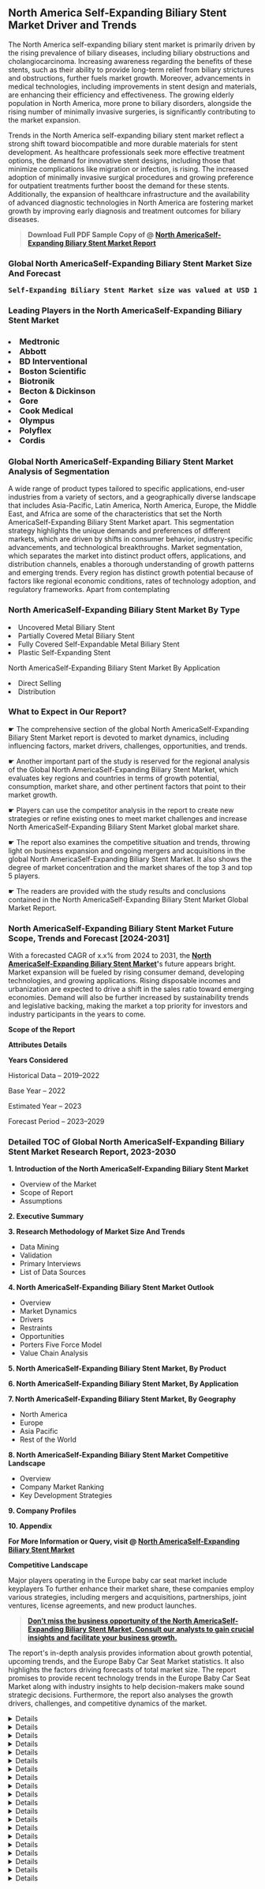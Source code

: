 <p> <h2>North America Self-Expanding Biliary Stent Market Driver and Trends</h2><p>The North America self-expanding biliary stent market is primarily driven by the rising prevalence of biliary diseases, including biliary obstructions and cholangiocarcinoma. Increasing awareness regarding the benefits of these stents, such as their ability to provide long-term relief from biliary strictures and obstructions, further fuels market growth. Moreover, advancements in medical technologies, including improvements in stent design and materials, are enhancing their efficiency and effectiveness. The growing elderly population in North America, more prone to biliary disorders, alongside the rising number of minimally invasive surgeries, is significantly contributing to the market expansion.</p><p>Trends in the North America self-expanding biliary stent market reflect a strong shift toward biocompatible and more durable materials for stent development. As healthcare professionals seek more effective treatment options, the demand for innovative stent designs, including those that minimize complications like migration or infection, is rising. The increased adoption of minimally invasive surgical procedures and growing preference for outpatient treatments further boost the demand for these stents. Additionally, the expansion of healthcare infrastructure and the availability of advanced diagnostic technologies in North America are fostering market growth by improving early diagnosis and treatment outcomes for biliary diseases.</p></p><blockquote id="" class=""><strong>Download Full PDF Sample Copy of @&nbsp;<a href="https://www.verifiedmarketreports.com/download-sample/?rid=310144&utm_source=GitHub-Jan&utm_medium=291" target="_blank">North AmericaSelf-Expanding Biliary Stent Market Report</a>&nbsp;&nbsp;</strong></blockquote><h3 id="" class=""><strong>Global&nbsp;North AmericaSelf-Expanding Biliary Stent Market Size And Forecast</strong></h3><pre class="reader-text-block__code-block"><strong>Self-Expanding Biliary Stent Market size was valued at USD 1.10 Billion in 2022 and is projected to reach USD 1.65 Billion by 2030, growing at a CAGR of 6.5% from 2024 to 2030.</strong></pre><h3 id="" class="">Leading Players in the&nbsp;North AmericaSelf-Expanding Biliary Stent Market</h3><h3 class=""></Li><Li>Medtronic</Li><Li> Abbott</Li><Li> BD Interventional</Li><Li> Boston Scientific</Li><Li> Biotronik</Li><Li> Becton & Dickinson</Li><Li> Gore</Li><Li> Cook Medical</Li><Li> Olympus</Li><Li> Polyflex</Li><Li> Cordis</h3><h3 id="" class="">Global&nbsp;North AmericaSelf-Expanding Biliary Stent Market Analysis of Segmentation</h3><p id="" class="">A wide range of product types tailored to specific applications, end-user industries from a variety of sectors, and a geographically diverse landscape that includes Asia-Pacific, Latin America, North America, Europe, the Middle East, and Africa are some of the characteristics that set the North AmericaSelf-Expanding Biliary Stent Market apart. This segmentation strategy highlights the unique demands and preferences of different markets, which are driven by shifts in consumer behavior, industry-specific advancements, and technological breakthroughs. Market segmentation, which separates the market into distinct product offers, applications, and distribution channels, enables a thorough understanding of growth patterns and emerging trends. Every region has distinct growth potential because of factors like regional economic conditions, rates of technology adoption, and regulatory frameworks. Apart from contemplating</p><h3 id="" class="">North AmericaSelf-Expanding Biliary Stent Market&nbsp;By Type</h3><p></Li><Li>Uncovered Metal Biliary Stent</Li><Li> Partially Covered Metal Biliary Stent</Li><Li> Fully Covered Self-Expandable Metal Biliary Stent</Li><Li> Plastic Self-Expanding Stent</p><div class="" data-test-id=""><p>North AmericaSelf-Expanding Biliary Stent Market&nbsp;By Application</p></div><p class=""></Li><Li>Direct Selling</Li><Li> Distribution</p><div class="" data-test-id=""><h3><span class="">What to Expect in Our Report?</span></h3></div><div class="" data-test-id=""><p><span class="">☛ The comprehensive section of the global North AmericaSelf-Expanding Biliary Stent Market report is devoted to market dynamics, including influencing factors, market drivers, challenges, opportunities, and trends.</span></p></div><div class="" data-test-id=""><p><span class="">☛ Another important part of the study is reserved for the regional analysis of the Global North AmericaSelf-Expanding Biliary Stent Market, which evaluates key regions and countries in terms of growth potential, consumption, market share, and other pertinent factors that point to their market growth.</span></p></div><div class="" data-test-id=""><p><span class="">☛ Players can use the competitor analysis in the report to create new strategies or refine existing ones to meet market challenges and increase North AmericaSelf-Expanding Biliary Stent Market global market share.</span></p></div><div class="" data-test-id=""><p><span class="">☛ The report also examines the competitive situation and trends, throwing light on business expansion and ongoing mergers and acquisitions in the global North AmericaSelf-Expanding Biliary Stent Market. It also shows the degree of market concentration and the market shares of the top 3 and top 5 players.</span></p></div><div class="" data-test-id=""><p><span class="">☛ The readers are provided with the study results and conclusions contained in the North AmericaSelf-Expanding Biliary Stent Market Global Market Report.</span></p></div><div class="" data-test-id=""><h3><span class="">North AmericaSelf-Expanding Biliary Stent Market Future Scope, Trends and Forecast [2024-2031]</span></h3></div><div class="" data-test-id=""><p><span class="">With a forecasted CAGR of x.x% from 2024 to 2031, the <strong><a href="https://www.verifiedmarketreports.com/download-sample/?rid=310144&utm_source=GitHub-Jan&utm_medium=291" target="_blank">North AmericaSelf-Expanding Biliary Stent Market</a>'</strong>s future appears bright. Market expansion will be fueled by rising consumer demand, developing technologies, and growing applications. Rising disposable incomes and urbanization are expected to drive a shift in the sales ratio toward emerging economies. Demand will also be further increased by sustainability trends and legislative backing, making the market a top priority for investors and industry participants in the years to come.</span></p><p id="ember66" class="ember-view reader-text-block__paragraph"><strong>Scope of the Report</strong></p><p id="ember67" class="ember-view reader-text-block__paragraph"><strong>Attributes Details</strong></p><p id="ember68" class="ember-view reader-text-block__paragraph"><strong>Years Considered</strong></p><p id="ember69" class="ember-view reader-text-block__paragraph">Historical Data &ndash; 2019&ndash;2022</p><p id="ember70" class="ember-view reader-text-block__paragraph">Base Year &ndash; 2022</p><p id="ember71" class="ember-view reader-text-block__paragraph">Estimated Year &ndash; 2023</p><p id="ember72" class="ember-view reader-text-block__paragraph">Forecast Period &ndash; 2023&ndash;2029</p></div><h3 id="" class="">Detailed TOC of Global North AmericaSelf-Expanding Biliary Stent Market Research Report, 2023-2030</h3><p id="" class=""><strong>1. Introduction of the North AmericaSelf-Expanding Biliary Stent Market</strong></p><ul><li>Overview of the Market</li><li>Scope of Report</li><li>Assumptions</li></ul><p id="" class=""><strong>2. Executive Summary</strong></p><p id="" class=""><strong>3. Research Methodology of Market Size And Trends</strong></p><ul><li>Data Mining</li><li>Validation</li><li>Primary Interviews</li><li>List of Data Sources</li></ul><p id="" class=""><strong>4. North AmericaSelf-Expanding Biliary Stent Market Outlook</strong></p><ul><li>Overview</li><li>Market Dynamics</li><li>Drivers</li><li>Restraints</li><li>Opportunities</li><li>Porters Five Force Model</li><li>Value Chain Analysis</li></ul><p id="" class=""><strong>5. North AmericaSelf-Expanding Biliary Stent Market, By Product</strong></p><p id="" class=""><strong>6. North AmericaSelf-Expanding Biliary Stent Market, By Application</strong></p><p id="" class=""><strong>7. North AmericaSelf-Expanding Biliary Stent Market, By Geography</strong></p><ul><li>North America</li><li>Europe</li><li>Asia Pacific</li><li>Rest of the World</li></ul><p id="" class=""><strong>8. North AmericaSelf-Expanding Biliary Stent Market Competitive Landscape</strong></p><ul><li>Overview</li><li>Company Market Ranking</li><li>Key Development Strategies</li></ul><p id="" class=""><strong>9. Company Profiles</strong></p><p id="" class=""><strong>10. Appendix</strong></p><p><strong>For More Information or Query, visit&nbsp;@ <a href="https://www.verifiedmarketreports.com/product/self-expanding-biliary-stent-market/" target="_blank">North AmericaSelf-Expanding Biliary Stent Market</a></strong></p><p id="ember61" class="ember-view reader-text-block__paragraph"><strong>Competitive Landscape</strong></p><p id="ember62" class="ember-view reader-text-block__paragraph">Major players operating in the Europe baby car seat market include keyplayers To further enhance their market share, these companies employ various strategies, including mergers and acquisitions, partnerships, joint ventures, license agreements, and new product launches.</p><blockquote id="ember63" class="ember-view reader-text-block__blockquote"><strong><a href="https://www.verifiedmarketreports.com/download-sample/?rid=310144&utm_source=GitHub-Jan&utm_medium=291" target="_blank">Don&rsquo;t miss the business opportunity of the North AmericaSelf-Expanding Biliary Stent Market. Consult our analysts to gain crucial insights and facilitate your business growth.</a></strong></blockquote><p id="ember64" class="ember-view reader-text-block__paragraph">The report's in-depth analysis provides information about growth potential, upcoming trends, and the Europe Baby Car Seat Market statistics. It also highlights the factors driving forecasts of total market size. The report promises to provide recent technology trends in the Europe Baby Car Seat Market along with industry insights to help decision-makers make sound strategic decisions. Furthermore, the report also analyses the growth drivers, challenges, and competitive dynamics of the market.</p><p class="ember-view reader-text-block__paragraph"><strong><details> <summary>1. What is a self-expanding biliary stent?</summary> <p>A self-expanding biliary stent is a medical device used to open a blocked bile duct in the liver.</p></details><details> <summary>2. What is the current size of the self-expanding biliary stent market?</summary> <p>According to our research, the global self-expanding biliary stent market is valued at approximately $XX million as of [current year].</p></details><details> <summary>3. What are the key drivers of growth in the self-expanding biliary stent market?</summary> <p>The key drivers of growth in the self-expanding biliary stent market include increasing prevalence of biliary diseases, technological advancements in stent design, and growing awareness about minimally invasive treatments.</p></details><details> <summary>4. Which regions are leading in the self-expanding biliary stent market?</summary> <p>The leading regions in the self-expanding biliary stent market include North America, Europe, and Asia Pacific.</p></details><details> <summary>5. What is the expected CAGR for the self-expanding biliary stent market?</summary> <p>The expected compound annual growth rate (CAGR) for the self-expanding biliary stent market is estimated to be X% from [current year] to [future year].</p></details><details> <summary>6. What are the major challenges facing the self-expanding biliary stent market?</summary> <p>The major challenges facing the self-expanding biliary stent market include strict regulatory requirements for product approval, limited reimbursement options, and potential complications associated with stent placement.</p></details><details> <summary>7. Who are the key players in the self-expanding biliary stent market?</summary> <p>The key players in the self-expanding biliary stent market include [Company A], [Company B], and [Company C].</p></details><details> <summary>8. What are the different types of self-expanding biliary stents available?</summary> <p>The different types of self-expanding biliary stents available include uncovered stents, covered stents, and partially covered stents.</p></details><details> <summary>9. What is the market share of different self-expanding biliary stent types?</summary> <p>Uncovered stents hold the largest market share, followed by covered stents and partially covered stents.</p></details><details> <summary>10. What is the market share of self-expanding biliary stents in different healthcare settings?</summary> <p>Hospitals have the highest market share for the use of self-expanding biliary stents, followed by ambulatory surgical centers and specialty clinics.</p></details><details> <summary>11. Are there any upcoming technological advancements in self-expanding biliary stents?</summary> <p>Yes, upcoming technological advancements in self-expanding biliary stents include the use of biodegradable materials and drug-eluting stents to prevent restenosis.</p></details><details> <summary>12. What is the impact of COVID-19 on the self-expanding biliary stent market?</summary> <p>The COVID-19 pandemic has led to a temporary decline in elective procedures, impacting the demand for self-expanding biliary stents. However, the market is expected to recover as healthcare services resume normal operations.</p></details><details> <summary>13. What are the regulatory requirements for self-expanding biliary stents?</summary> <p>Regulatory requirements for self-expanding biliary stents include obtaining CE mark in Europe and FDA approval in the United States, along with compliance with local regulations in other regions.</p></details><details> <summary>14. What are the pricing trends for self-expanding biliary stents?</summary> <p>Pricing trends for self-expanding biliary stents indicate a gradual reduction in prices due to increased competition and cost containment efforts by healthcare providers.</p> </details><details> <summary>15. What is the market adoption rate of self-expanding biliary stents in emerging economies?</summary> <p>The market adoption rate of self-expanding biliary stents in emerging economies is steadily increasing due to improved healthcare infrastructure and rising disposable incomes.</p></details><details> <summary>16. Are there any specific reimbursement policies for self-expanding biliary stents?</summary> <p>Reimbursement policies for self-expanding biliary stents vary by country and healthcare system, with some regions offering partial or full coverage for stent placement procedures.</p></details><details> <summary>17. What are the key factors influencing the purchasing decisions for self-expanding biliary stents?</summary> <p>The key factors influencing purchasing decisions for self-expanding biliary stents include product quality, efficacy, cost-effectiveness, and technical support from manufacturers.</p></details><details> <summary>18. What is the market outlook for self-expanding biliary stents in the next 5 years?</summary> <p>The market outlook for self-expanding biliary stents is optimistic, with an increasing focus on minimally invasive treatments and growing demand for advanced biliary stenting technologies.</p></details><details> <summary>19. How do ongoing research and development activities impact the self-expanding biliary stent market?</summary> <p>Ongoing research and development activities contribute to the introduction of novel materials, design improvements, and innovative features in self-expanding biliary stents, driving market growth.</p></details><details> <summary>20. What are the potential future trends in the self-expanding biliary stent market?</summary> <p>Potential future trends in the self-expanding biliary stent market include personalized stent designs, telemedicine applications for post-procedure care, and advancements in stent deployment techniques.</p></details></strong></p>

